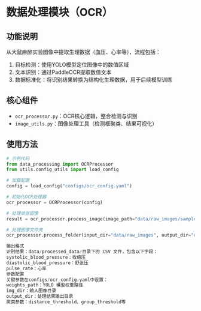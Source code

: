 
# 数据处理模块（OCR）

## 功能说明
从大鼠麻醉实验图像中提取生理数据（血压、心率等），流程包括：
1. 目标检测：使用YOLO模型定位图像中的数值区域
2. 文本识别：通过PaddleOCR提取数值文本
3. 数据标准化：将识别结果转换为结构化生理数据，用于后续模型训练

## 核心组件
- `ocr_processor.py`：OCR核心逻辑，整合检测与识别
- `image_utils.py`：图像处理工具（检测框聚类、结果可视化）

## 使用方法
```python
# 示例代码
from data_processing import OCRProcessor
from utils.config_utils import load_config

# 加载配置
config = load_config("configs/ocr_config.yaml")

# 初始化OCR处理器
ocr_processor = OCRProcessor(config)

# 处理单张图像
result = ocr_processor.process_image(image_path="data/raw_images/sample.png")

# 处理图像文件夹
ocr_processor.process_folder(input_dir="data/raw_images", output_dir="data/processed_data")

输出格式
识别结果：data/processed_data/目录下的 CSV 文件，包含以下字段：
systolic_blood_pressure：收缩压
diastolic_blood_pressure：舒张压
pulse_rate：心率
参数配置
关键参数在configs/ocr_config.yaml中设置：
weights_path：YOLO 模型权重路径
img_dir：输入图像目录
output_dir：处理结果输出目录
聚类参数：distance_threshold、group_threshold等